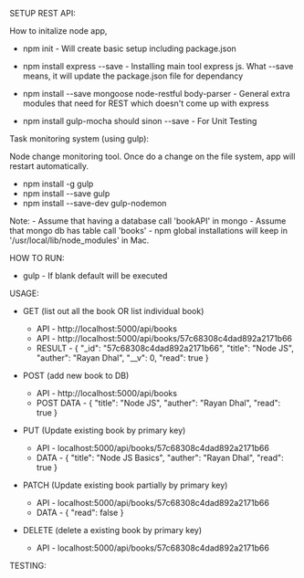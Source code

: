 SETUP REST API:

How to initalize node app,
- npm init - Will create basic setup including package.json
- npm install express --save - Installing main tool express js. What --save means, it will update the package.json file for dependancy

- npm install --save mongoose node-restful body-parser - General extra modules that need for REST which doesn't come up with express

- npm install gulp-mocha should sinon --save - For Unit Testing

Task monitoring system (using gulp):

Node change monitoring tool. Once do a change on the file system, app will restart automatically.

- npm install -g gulp
- npm install --save gulp
- npm install --save-dev gulp-nodemon

Note: 
    - Assume that having a database call 'bookAPI' in mongo
    - Assume that mongo db has table call 'books'
    - npm global installations will keep in '/usr/local/lib/node_modules' in Mac.
  
HOW TO RUN:

- gulp <task name> - If blank default will be executed

USAGE:

- GET (list out all the book OR list individual book)
    - API - http://localhost:5000/api/books
    - API - http://localhost:5000/api/books/57c68308c4dad892a2171b66
    - RESULT - {
              "_id": "57c68308c4dad892a2171b66",
              "title": "Node JS",
              "auther": "Rayan Dhal",
              "__v": 0,
              "read": true
            }
    
- POST (add new book to DB)
    - API - http://localhost:5000/api/books
    - POST DATA - {
                    "title": "Node JS",
                    "auther": "Rayan Dhal",
                    "read": true
                }
 
- PUT (Update existing book by primary key)
     - API - localhost:5000/api/books/57c68308c4dad892a2171b66
     - DATA - {
                "title": "Node JS Basics",
                "auther": "Rayan Dhal",
                "read": true
            }
     
- PATCH (Update existing book partially by primary key)
     - API - localhost:5000/api/books/57c68308c4dad892a2171b66
     - DATA - {
                "read": false
            }
     
- DELETE (delete a existing book by primary key)
    - API - localhost:5000/api/books/57c68308c4dad892a2171b66
    

TESTING:
